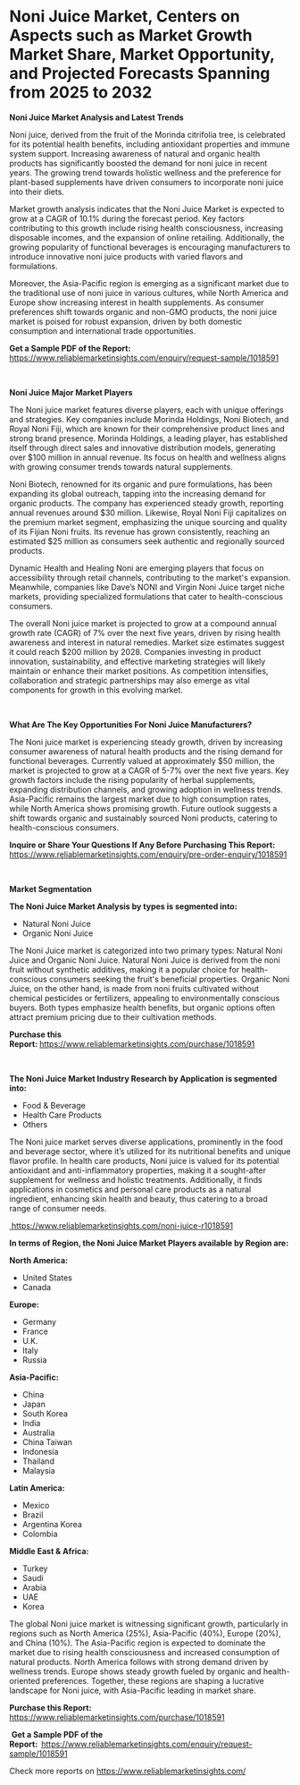 <p><h1>Noni Juice Market, Centers on Aspects such as Market Growth Market Share, Market Opportunity, and Projected Forecasts Spanning from 2025 to 2032</h1></p><p><strong>Noni Juice Market Analysis and Latest Trends</strong></p>
<p><p>Noni juice, derived from the fruit of the Morinda citrifolia tree, is celebrated for its potential health benefits, including antioxidant properties and immune system support. Increasing awareness of natural and organic health products has significantly boosted the demand for noni juice in recent years. The growing trend towards holistic wellness and the preference for plant-based supplements have driven consumers to incorporate noni juice into their diets.</p><p>Market growth analysis indicates that the Noni Juice Market is expected to grow at a CAGR of 10.1% during the forecast period. Key factors contributing to this growth include rising health consciousness, increasing disposable incomes, and the expansion of online retailing. Additionally, the growing popularity of functional beverages is encouraging manufacturers to introduce innovative noni juice products with varied flavors and formulations.</p><p>Moreover, the Asia-Pacific region is emerging as a significant market due to the traditional use of noni juice in various cultures, while North America and Europe show increasing interest in health supplements. As consumer preferences shift towards organic and non-GMO products, the noni juice market is poised for robust expansion, driven by both domestic consumption and international trade opportunities.</p></p>
<p><strong>Get a Sample PDF of the Report:&nbsp;</strong> <a href="https://www.reliablemarketinsights.com/enquiry/request-sample/1018591?utm_campaign=3523&utm_medium=2&utm_source=Github&utm_content=ia&utm_term=07042025&utm_id=noni-juice">https://www.reliablemarketinsights.com/enquiry/request-sample/1018591</a></p>
<p>&nbsp;</p>
<p><strong>Noni Juice Major Market Players</strong></p>
<p><p>The Noni juice market features diverse players, each with unique offerings and strategies. Key companies include Morinda Holdings, Noni Biotech, and Royal Noni Fiji, which are known for their comprehensive product lines and strong brand presence. Morinda Holdings, a leading player, has established itself through direct sales and innovative distribution models, generating over $100 million in annual revenue. Its focus on health and wellness aligns with growing consumer trends towards natural supplements.</p><p>Noni Biotech, renowned for its organic and pure formulations, has been expanding its global outreach, tapping into the increasing demand for organic products. The company has experienced steady growth, reporting annual revenues around $30 million. Likewise, Royal Noni Fiji capitalizes on the premium market segment, emphasizing the unique sourcing and quality of its Fijian Noni fruits. Its revenue has grown consistently, reaching an estimated $25 million as consumers seek authentic and regionally sourced products.</p><p>Dynamic Health and Healing Noni are emerging players that focus on accessibility through retail channels, contributing to the market's expansion. Meanwhile, companies like Dave’s NONI and Virgin Noni Juice target niche markets, providing specialized formulations that cater to health-conscious consumers.</p><p>The overall Noni juice market is projected to grow at a compound annual growth rate (CAGR) of 7% over the next five years, driven by rising health awareness and interest in natural remedies. Market size estimates suggest it could reach $200 million by 2028. Companies investing in product innovation, sustainability, and effective marketing strategies will likely maintain or enhance their market positions. As competition intensifies, collaboration and strategic partnerships may also emerge as vital components for growth in this evolving market.</p></p>
<p>&nbsp;</p>
<p><strong>What Are The Key Opportunities For Noni Juice Manufacturers?</strong></p>
<p><p>The Noni juice market is experiencing steady growth, driven by increasing consumer awareness of natural health products and the rising demand for functional beverages. Currently valued at approximately $50 million, the market is projected to grow at a CAGR of 5-7% over the next five years. Key growth factors include the rising popularity of herbal supplements, expanding distribution channels, and growing adoption in wellness trends. Asia-Pacific remains the largest market due to high consumption rates, while North America shows promising growth. Future outlook suggests a shift towards organic and sustainably sourced Noni products, catering to health-conscious consumers.</p></p>
<p><strong>Inquire or Share Your Questions If Any Before Purchasing This Report:</strong> <a href="https://www.reliablemarketinsights.com/enquiry/pre-order-enquiry/1018591?utm_campaign=3523&utm_medium=2&utm_source=Github&utm_content=ia&utm_term=07042025&utm_id=noni-juice">https://www.reliablemarketinsights.com/enquiry/pre-order-enquiry/1018591</a></p>
<p>&nbsp;</p>
<p><strong>Market Segmentation</strong></p>
<p><strong>The Noni Juice Market Analysis by types is segmented into:</strong></p>
<p><ul><li>Natural Noni Juice</li><li>Organic Noni Juice</li></ul></p>
<p><p>The Noni Juice market is categorized into two primary types: Natural Noni Juice and Organic Noni Juice. Natural Noni Juice is derived from the noni fruit without synthetic additives, making it a popular choice for health-conscious consumers seeking the fruit's beneficial properties. Organic Noni Juice, on the other hand, is made from noni fruits cultivated without chemical pesticides or fertilizers, appealing to environmentally conscious buyers. Both types emphasize health benefits, but organic options often attract premium pricing due to their cultivation methods.</p></p>
<p><strong>Purchase this Report:&nbsp;</strong><a href="https://www.reliablemarketinsights.com/purchase/1018591?utm_campaign=3523&utm_medium=2&utm_source=Github&utm_content=ia&utm_term=07042025&utm_id=noni-juice">https://www.reliablemarketinsights.com/purchase/1018591</a></p>
<p>&nbsp;</p>
<p><strong>The Noni Juice Market Industry Research by Application is segmented into:</strong></p>
<p><ul><li>Food & Beverage</li><li>Health Care Products</li><li>Others</li></ul></p>
<p><p>The Noni juice market serves diverse applications, prominently in the food and beverage sector, where it’s utilized for its nutritional benefits and unique flavor profile. In health care products, Noni juice is valued for its potential antioxidant and anti-inflammatory properties, making it a sought-after supplement for wellness and holistic treatments. Additionally, it finds applications in cosmetics and personal care products as a natural ingredient, enhancing skin health and beauty, thus catering to a broad range of consumer needs.</p></p>
<p><a href="https://www.reliablemarketinsights.com/noni-juice-r1018591?utm_campaign=3523&utm_medium=2&utm_source=Github&utm_content=ia&utm_term=07042025&utm_id=noni-juice">&nbsp;https://www.reliablemarketinsights.com/noni-juice-r1018591</a></p>
<p><strong>In terms of Region, the Noni Juice Market Players available by Region are:</strong></p>
<p>
    <p> <strong> North America: </strong>
        <ul>
            <li>United States</li>
            <li>Canada</li>
        </ul>
        </p> 
    <p> <strong> Europe: </strong>
        <ul>
            <li>Germany</li>
            <li>France</li>
            <li>U.K.</li>
            <li>Italy</li>
            <li>Russia</li>
        </ul>
        </p> 
    <p> <strong> Asia-Pacific: </strong>
        <ul>
            <li>China</li>
            <li>Japan</li>
            <li>South Korea</li>
            <li>India</li>
            <li>Australia</li>
            <li>China Taiwan</li>
            <li>Indonesia</li>
            <li>Thailand</li>
            <li>Malaysia</li>
        </ul>
        </p> 
    <p> <strong> Latin America: </strong>
        <ul>
            <li>Mexico</li>
            <li>Brazil</li>
            <li>Argentina Korea</li>
            <li>Colombia</li>
        </ul>
        </p> 
    <p> <strong> Middle East & Africa: </strong>
        <ul>
            <li>Turkey</li>
            <li>Saudi</li>
            <li>Arabia</li>
            <li>UAE</li>
            <li>Korea</li>
        </ul>
    </p>
    </p>
<p><p>The global Noni juice market is witnessing significant growth, particularly in regions such as North America (25%), Asia-Pacific (40%), Europe (20%), and China (10%). The Asia-Pacific region is expected to dominate the market due to rising health consciousness and increased consumption of natural products. North America follows with strong demand driven by wellness trends. Europe shows steady growth fueled by organic and health-oriented preferences. Together, these regions are shaping a lucrative landscape for Noni juice, with Asia-Pacific leading in market share.</p></p>
<p><strong>Purchase this Report: </strong><a href="https://www.reliablemarketinsights.com/purchase/1018591?utm_campaign=3523&utm_medium=2&utm_source=Github&utm_content=ia&utm_term=07042025&utm_id=noni-juice">https://www.reliablemarketinsights.com/purchase/1018591</a></p>
<p>&nbsp;<strong>Get a Sample PDF of the Report:&nbsp;&nbsp;</strong><a href="https://www.reliablemarketinsights.com/enquiry/request-sample/1018591?utm_campaign=3523&utm_medium=2&utm_source=Github&utm_content=ia&utm_term=07042025&utm_id=noni-juice">https://www.reliablemarketinsights.com/enquiry/request-sample/1018591</a></p>
<p><strong></strong></p>
<p>Check more reports on <a href="https://www.reliablemarketinsights.com/?utm_campaign=3523&utm_medium=2&utm_source=Github&utm_content=ia&utm_term=07042025&utm_id=noni-juice">https://www.reliablemarketinsights.com/</a></p>
